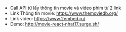 - Call API từ lấy thông tin movie và video phim từ 2 link
- Link Thông tin movie: https://www.themoviedb.org/
- Link video: https://www.2embed.ru/
- Demo: http://movie-react-nhat17.surge.sh/

